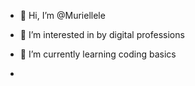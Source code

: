 - 👋 Hi, I’m @Muriellele
- 👀 I’m interested in by digital professions
- 🌱 I’m currently learning coding basics

-

<!---
Muriellele/Muriellele is a ✨ special ✨ repository because its `README.md` (this file) appears on your GitHub profile.
You can click the Preview link to take a look at your changes.
--->
